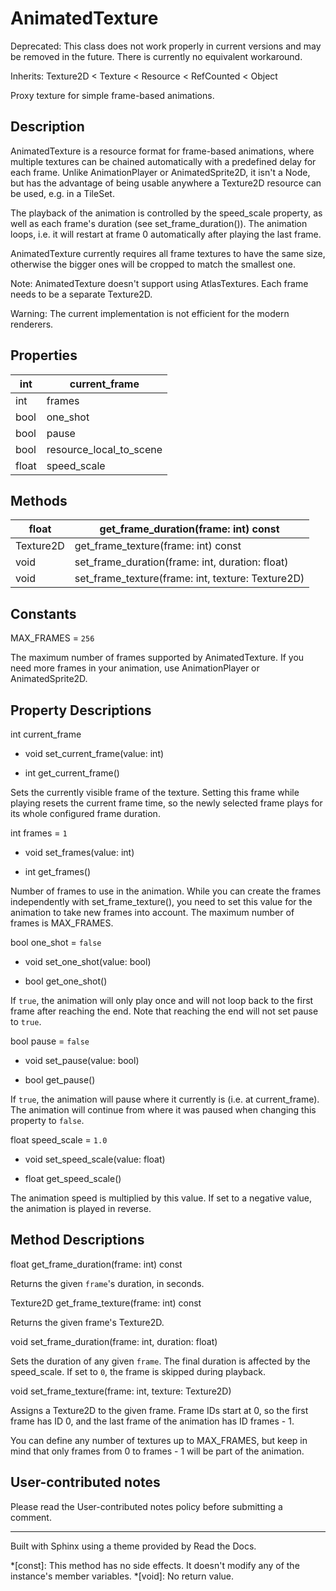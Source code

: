 # AnimatedTexture

Deprecated: This class does not work properly in current versions and may be
removed in the future. There is currently no equivalent workaround.

Inherits: Texture2D < Texture < Resource < RefCounted < Object

Proxy texture for simple frame-based animations.

## Description

AnimatedTexture is a resource format for frame-based animations, where
multiple textures can be chained automatically with a predefined delay for
each frame. Unlike AnimationPlayer or AnimatedSprite2D, it isn't a Node, but
has the advantage of being usable anywhere a Texture2D resource can be used,
e.g. in a TileSet.

The playback of the animation is controlled by the speed_scale property, as
well as each frame's duration (see set_frame_duration()). The animation loops,
i.e. it will restart at frame 0 automatically after playing the last frame.

AnimatedTexture currently requires all frame textures to have the same size,
otherwise the bigger ones will be cropped to match the smallest one.

Note: AnimatedTexture doesn't support using AtlasTextures. Each frame needs to
be a separate Texture2D.

Warning: The current implementation is not efficient for the modern renderers.

## Properties

int | current_frame  
---|---  
int | frames | `1`  
bool | one_shot | `false`  
bool | pause | `false`  
bool | resource_local_to_scene | `false` (overrides Resource)  
float | speed_scale | `1.0`  
  
## Methods

float | get_frame_duration(frame: int) const  
---|---  
Texture2D | get_frame_texture(frame: int) const  
void | set_frame_duration(frame: int, duration: float)  
void | set_frame_texture(frame: int, texture: Texture2D)  
  
## Constants

MAX_FRAMES = `256`

The maximum number of frames supported by AnimatedTexture. If you need more
frames in your animation, use AnimationPlayer or AnimatedSprite2D.

## Property Descriptions

int current_frame

  * void set_current_frame(value: int)

  * int get_current_frame()

Sets the currently visible frame of the texture. Setting this frame while
playing resets the current frame time, so the newly selected frame plays for
its whole configured frame duration.

int frames = `1`

  * void set_frames(value: int)

  * int get_frames()

Number of frames to use in the animation. While you can create the frames
independently with set_frame_texture(), you need to set this value for the
animation to take new frames into account. The maximum number of frames is
MAX_FRAMES.

bool one_shot = `false`

  * void set_one_shot(value: bool)

  * bool get_one_shot()

If `true`, the animation will only play once and will not loop back to the
first frame after reaching the end. Note that reaching the end will not set
pause to `true`.

bool pause = `false`

  * void set_pause(value: bool)

  * bool get_pause()

If `true`, the animation will pause where it currently is (i.e. at
current_frame). The animation will continue from where it was paused when
changing this property to `false`.

float speed_scale = `1.0`

  * void set_speed_scale(value: float)

  * float get_speed_scale()

The animation speed is multiplied by this value. If set to a negative value,
the animation is played in reverse.

## Method Descriptions

float get_frame_duration(frame: int) const

Returns the given `frame`'s duration, in seconds.

Texture2D get_frame_texture(frame: int) const

Returns the given frame's Texture2D.

void set_frame_duration(frame: int, duration: float)

Sets the duration of any given `frame`. The final duration is affected by the
speed_scale. If set to `0`, the frame is skipped during playback.

void set_frame_texture(frame: int, texture: Texture2D)

Assigns a Texture2D to the given frame. Frame IDs start at 0, so the first
frame has ID 0, and the last frame of the animation has ID frames \- 1.

You can define any number of textures up to MAX_FRAMES, but keep in mind that
only frames from 0 to frames \- 1 will be part of the animation.

## User-contributed notes

Please read the User-contributed notes policy before submitting a comment.

* * *

Built with Sphinx using a theme provided by Read the Docs.

  *[const]: This method has no side effects. It doesn't modify any of the instance's member variables.
  *[void]: No return value.


